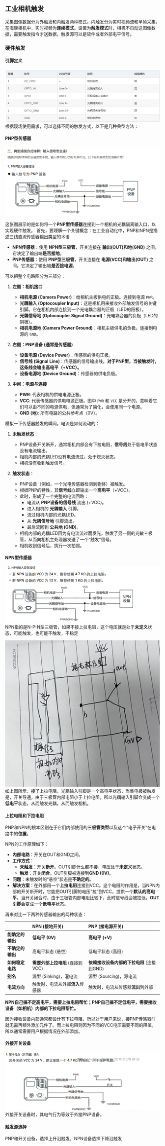 ## 工业相机触发
采集图像数据分为外触发和内触发两种模式。内触发分为实时视频流和单帧采集，在海康相机中，实时视频为**连续模式**。设置为**触发模式**时，相机不自动送图像数据，需要触发指令才送数据，触发源可以是软件或者外部电平信号。
### 硬件触发
#### 引脚定义
![接线示意图](image-1.png)
根据现场使用需求，可以选择不同的触发方式，以下是几种典型方法：
#### PNP型传感器
![PNP](image-2.png)

这张图展示的是如何将一个**PNP型传感器**连接到一个相机的光耦隔离输入口，以实现硬件触发。
首先，要理解一个关键概念：在工业自动化中，PNP和NPN是描述三线直流传感器输出类型的术语

*   **NPN传感器**：使用 **NPN型三极管**，开关连接在 **输出(OUT)和地(GND)** 之间。它决定了输出端**是否接地**。
*   **PNP传感器**：使用 **PNP型三极管**，开关连接在 **电源(VCC)和输出(OUT)** 之间。它决定了输出端**是否接电源**。

可以把整个电路图分为三部分：

1.  **左侧：相机接口**
    *   **相机电源 (Camera Power)**：给相机主板供电的正极。连接到电源 `PWR`。
    *   **光耦输入 (Optocoupler Input)**：这是相机用来接收外部触发信号的关键引脚。它在相机内部连接到一个光电耦合器的正极（LED的阳极）。
    *   **光耦信号地 (Optocoupler Signal Ground)**：光电耦合器的负极（LED的阴极）。
    *   **相机电源地 (Camera Power Ground)**：相机主板供电的负极。连接到电源的 `GND`。

2.  **右侧：PNP设备 (通常是传感器)**
    *   **设备电源 (Device Power)**：传感器的供电正极。
    *   **信号线 (Signal Line)**：传感器的信号输出线。**对于PNP型，当被触发时，这条线会输出高电平（+VCC）。**
    *   **设备电源地 (Device Ground)**：传感器的供电负极。

3.  **中间：电源与连接**
    *   **PWR**: 代表相机的供电电源正极。
    *   **VCC**: 代表传感器的供电电源正极。图中 `PWR` 和 `VCC` 是分开的，意味着它们可以由不同的电源供电，但通常为了简化，会使用同一个电源。
    *   **GND (地)**: 所有电路的公共参考点（0V）。

模拟一下传感器触发的瞬间，电流是如何流动的：

1.  **未触发状态**：
    *   PNP设备开关断开，通常相机内部会有下拉电阻，**信号线**处于低电平状态没有电流输出。
    *   相机内部的光耦LED没有电流流过，处于熄灭状态。
    *   相机没有收到触发信号。

2.  **触发状态**：
    *   PNP设备（例如，一个光电传感器检测到物体）被触发。
    *   根据PNP的特性，其**信号线**立即输出一个**高电平**（+VCC）。
    *   此时，形成了一个完整的电流回路：
        *   电流从 **PNP设备的信号线** 流出 (+VCC)。
        *   进入相机的 **光耦输入** 引脚。
        *   流过相机内部的光耦LED。
        *   从 **光耦信号地** 引脚流出。
        *   最后流回到 **公共地 (GND)**。
    *   相机内部的光耦LED因为有电流流过而发光，触发了另一侧的光敏三极管，从而向相机主处理器发送了一个“触发”信号。
    *   相机收到信号后，执行一次拍照。

#### NPN型传感器

![NPN设备接线图](image-3.png)
NPN指的是N-P-N型三极管，如果不接上拉电阻，这个电压就是处于**未定义**状态，可能触发，也可能不触发，不稳定

![完整接线示意图](image-4.png)
如上图所示，接了上拉电阻，光耦输入引脚是一个高电平状态，当集电极被触发是，开关导通，由于三极管内部电阻小于上拉电阻，所以光耦输入引脚会变成一个**低电平**状态，从而触发光耦，从而触发相机。

#### 上拉电阻和下拉电阻

PNP和NPN的根本区别在于它们内部使用的**三极管类型**以及这个“电子开关”在电路中的**位置**。

NPN的工作原理如下：
*   **内部电路**：开关在OUT和GND之间。
*   **工作方式**：
    *   **未触发**：开关**断开**。OUT引脚什么都不接，电压处于**未定义**状态。
    *   **触发**：开关**闭合**。OUT引脚被连接到**GND (0V)**。
*   **问题**：未触发时的“悬空”状态是**不确定的**。
*   **解决方案**：在外部用一个**上拉电阻**连接到VCC。这个电阻的作用是，当NPN内部的开关断开时，它能把OUT引脚的电压“拉”到VCC，提供一个**默认的高电平**。当开关闭合时，由于三极管内部电阻比较下，此时信号线会被拉低。**OUT引脚**会变成一个**低电平**状态。

再来对比一下两种传感器输出的两种状态：

| | NPN (接地开关) | PNP (接电源开关) |
| :--- | :--- | :--- |
| **能确定的输出** | **低电平 (0V)** | **高电平 (+V)** |
| **不确定的输出** | 高电平状态 (悬空) | 低电平状态 (高阻) |
| **如何稳定电路** | **需要外部上拉电阻** (连接到VCC) | **依赖接收设备内部的下拉电阻** (连接到GND) |
| **别名** | 漏型 (Sinking)，灌电流 | 源型 (Sourcing)，源电流 |
| **电流方向** | 触发时，电流从外部**流入**传感器 | 触发时，电流从传感器**流出**到外部 |

**NPN自己搞不定高电平，需要上拉电阻帮忙；PNP自己搞不定低电平，需要接收设备（如相机）内部的下拉电阻帮忙。**

因为接收设备内部通常都设计有下拉电阻，所以对于用户来说，接PNP传感器时就无需再额外添加元件了。而上拉电阻则因为不同的VCC电压需要不同的阻值，所以通常需要用户根据情况在外部添加。

#### 外接开关设备

![alt text](image-5.png)
外接开关设备时，其电气行为等效于外接PNP设备。

#### 触发源选择
PNP和开关设备，选择上升沿触发，NPN设备选择下降沿触发